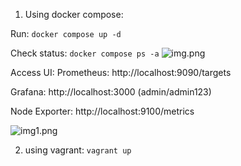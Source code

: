 1) Using docker compose:

Run:
```docker compose up -d```

Check status:
```docker compose ps -a```
![img.png](readme_images/img.png)

Access UI:
Prometheus: http://localhost:9090/targets

Grafana: http://localhost:3000 (admin/admin123)

Node Exporter: http://localhost:9100/metrics

![img1.png](readme_images/img1.png)

2) using vagrant:
```vagrant up```

